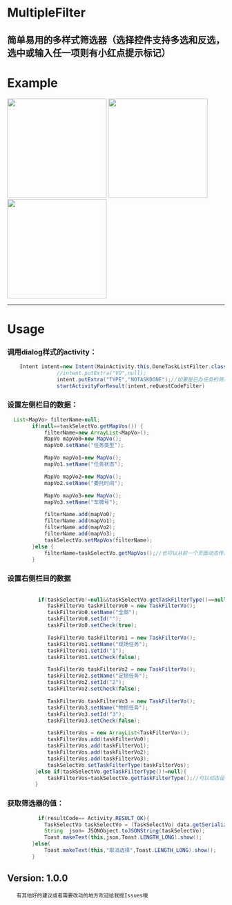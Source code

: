 # MultipleFilter

简单易用的多样式筛选器（选择控件支持多选和反选，选中或输入任一项则有小红点提示标记）
---

# Example
<image src="https://github.com/sky8650/MultipleFilter/blob/master/app/img/device-2018-12-28-165732.png" width="230px"/>
<image src="https://github.com/sky8650/MultipleFilter/blob/master/app/img/device-2018-12-28-165658.png" width="230px"/> 
<image src="https://github.com/sky8650/MultipleFilter/blob/master/app/img/GIF.gif" width="230px"/>



---
# Usage
### 调用dialog样式的activity：
```java
    Intent intent=new Intent(MainActivity.this,DoneTaskListFilter.class);
                //intent.putExtra("VO",null);
                intent.putExtra("TYPE","NOTASKDONE");//如果是已办任务的筛选
                startActivityForResult(intent,reQuestCodeFilter)
```                
### 设置左侧栏目的数据：
```java
  List<MapVo> filterName=null;
        if(null==taskSelectVo.getMapVos()) {
            filterName=new ArrayList<MapVo>();
            MapVo mapVo0=new MapVo();
            mapVo0.setName("任务类型");

            MapVo mapVo1=new MapVo();
            mapVo1.setName("任务状态");

            MapVo mapVo2=new MapVo();
            mapVo2.setName("委托时间");

            MapVo mapVo3=new MapVo();
            mapVo3.setName("车牌号");

            filterName.add(mapVo0);
            filterName.add(mapVo1);
            filterName.add(mapVo2);
            filterName.add(mapVo3);
            taskSelectVo.setMapVos(filterName);
        }else {
            filterName=taskSelectVo.getMapVos();//也可以从前一个页面动态传递
        }
```
 ###  设置右侧栏目的数据
```java
        
          if(taskSelectVo!=null&&taskSelectVo.getTaskFilterType()==null) {
             TaskFilterVo taskFilterVo0 = new TaskFilterVo();
             taskFilterVo0.setName("全部");
             taskFilterVo0.setId("");
             taskFilterVo0.setCheck(true);

             TaskFilterVo taskFilterVo1 = new TaskFilterVo();
             taskFilterVo1.setName("现场任务");
             taskFilterVo1.setId("1");
             taskFilterVo1.setCheck(false);

             TaskFilterVo taskFilterVo2 = new TaskFilterVo();
             taskFilterVo2.setName("定损任务");
             taskFilterVo2.setId("2");
             taskFilterVo2.setCheck(false);

             TaskFilterVo taskFilterVo3 = new TaskFilterVo();
             taskFilterVo3.setName("物损任务");
             taskFilterVo3.setId("3");
             taskFilterVo3.setCheck(false);

             taskFilterVos = new ArrayList<TaskFilterVo>();
             taskFilterVos.add(taskFilterVo0);
             taskFilterVos.add(taskFilterVo1);
             taskFilterVos.add(taskFilterVo2);
             taskFilterVos.add(taskFilterVo3);
             taskSelectVo.setTaskFilterType(taskFilterVos);
         }else if(taskSelectVo.getTaskFilterType()!=null){
             taskFilterVos=taskSelectVo.getTaskFilterType();//可以动态设置或者从前一个页面传递
         }
```
 ### 获取筛选器的值：
```java
          if(resultCode== Activity.RESULT_OK){
            TaskSelectVo taskSelectVo = (TaskSelectVo) data.getSerializableExtra(Constants.FILTER_VO);
            String  json= JSONObject.toJSONString(taskSelectVo);
            Toast.makeText(this,json,Toast.LENGTH_LONG).show();
        }else{
            Toast.makeText(this,"取消选择",Toast.LENGTH_LONG).show();
        }
 ```
## Version: 1.0.0

       有其他好的建议或者需要改动的地方欢迎给我提Issues哦
        
        
        
        
        
        
        
        
